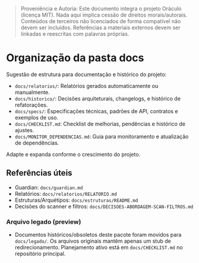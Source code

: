 > Proveniência e Autoria: Este documento integra o projeto Oráculo (licença MIT).
> Nada aqui implica cessão de direitos morais/autorais.
> Conteúdos de terceiros não licenciados de forma compatível não devem ser incluídos.
> Referências a materiais externos devem ser linkadas e reescritas com palavras próprias.

# Organização da pasta docs

Sugestão de estrutura para documentação e histórico do projeto:

- `docs/relatorios/`: Relatórios gerados automaticamente ou manualmente.
- `docs/historico/`: Decisões arquiteturais, changelogs, e histórico de refatorações.
- `docs/specs/`: Especificações técnicas, padrões de API, contratos e exemplos de uso.
- `docs/CHECKLIST.md`: Checklist de melhorias, pendências e histórico de ajustes.
- `docs/MONITOR_DEPENDENCIAS.md`: Guia para monitoramento e atualização de dependências.
 

Adapte e expanda conforme o crescimento do projeto.

## Referências úteis

- Guardian: `docs/guardian.md`
- Relatórios: `docs/relatorios/RELATORIO.md`
- Estruturas/Arquétipos: `docs/estruturas/README.md`
- Decisões do scanner e filtros: `docs/DECISOES-ABORDAGEM-SCAN-FILTROS.md`

### Arquivo legado (preview)

- Documentos históricos/obsoletos deste pacote foram movidos para `docs/legado/`. Os arquivos originais mantêm apenas um stub de redirecionamento. Planejamento ativo está em `docs/CHECKLIST.md` no repositório principal.
